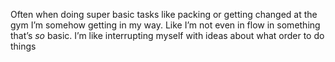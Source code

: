 Often when doing super basic tasks like packing or getting changed at the gym I’m somehow getting in my way. Like I’m not even in flow in something that’s *so* basic. I’m like interrupting myself with ideas about what order to do things